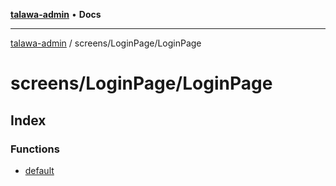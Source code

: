 [**talawa-admin**](../../../README.md) • **Docs**

***

[talawa-admin](../../../modules.md) / screens/LoginPage/LoginPage

# screens/LoginPage/LoginPage

## Index

### Functions

- [default](functions/default.md)
